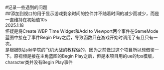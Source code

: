 #记录一些遇到的问题  
##添加到视口的用于显示游戏剩余时间的控件并不随着时间的减少而减少，而是一直维持在初始值10s  
2025.1.18  
怀疑是将Create WBP Time Widget和Add to Viewport两个事件在GameMode蓝图中接在了事件Begin Play之后，导致函数只在游戏开始时调用了有且只有一次。  
是根据B站siki学院的飞机大战的教程做的，因为之前做过这个项目所以想借鉴一下。原视频是接在主角蓝图的Begin Play之后，但是本项目用的ue的fps模版，character类并没有Begin Play事件
